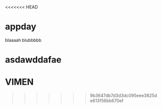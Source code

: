 <<<<<<< HEAD
# appday
blaaaah blubbbbb

asdawddafae
=======
# VIMEN
>>>>>>> 9b3647db7d3d3dc095eee3825de613f56bb670ef
